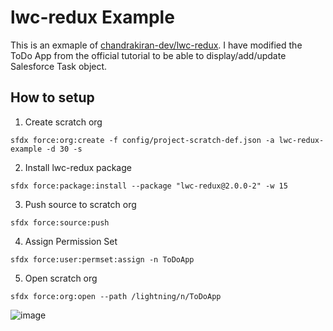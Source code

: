 # lwc-redux Example

This is an exmaple of [chandrakiran-dev/lwc-redux](https://github.com/chandrakiran-dev/lwc-redux).
I have modified the ToDo App from the official tutorial to be able to display/add/update Salesforce Task object.

## How to setup

1. Create scratch org

```
sfdx force:org:create -f config/project-scratch-def.json -a lwc-redux-example -d 30 -s
```

2. Install lwc-redux package

```
sfdx force:package:install --package "lwc-redux@2.0.0-2" -w 15
```

3. Push source to scratch org

```
sfdx force:source:push
```

4. Assign Permission Set

```
sfdx force:user:permset:assign -n ToDoApp
```

5. Open scratch org

```
sfdx force:org:open --path /lightning/n/ToDoApp
```

![image](https://user-images.githubusercontent.com/877015/102715679-73721880-431a-11eb-8fd4-ea3d4d655427.png)
